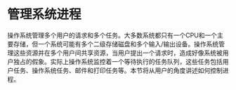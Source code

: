 # 管理系统进程<a name="ZH-CN_TOPIC_0229622764"></a>

操作系统管理多个用户的请求和多个任务。大多数系统都只有一个CPU和一个主要存储，但一个系统可能有多个二级存储磁盘和多个输入/输出设备。操作系统管理这些资源并在多个用户间共享资源，当用户提出一个请求时，造成好像系统被用户独占的假象。实际上操作系统监控着一个等待执行的任务队列，这些任务包括用户任务、操作系统任务、邮件和打印任务等。本节将从用户的角度讲述如何控制进程。



